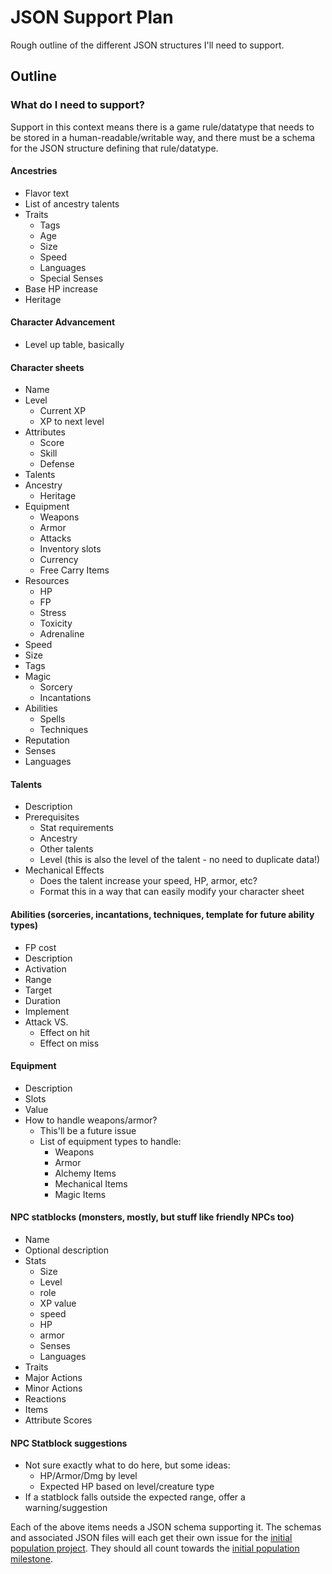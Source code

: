 # JSON Support Plan

Rough outline of the different JSON structures I'll need to support.

## Outline

### What do I need to support?

Support in this context means there is a game rule/datatype that needs to be stored in a human-readable/writable way, and there must be a schema for the JSON structure defining that rule/datatype.

#### Ancestries

- Flavor text
- List of ancestry talents
- Traits
    - Tags
    - Age
    - Size
    - Speed
    - Languages
    - Special Senses
- Base HP increase
- Heritage

#### Character Advancement

- Level up table, basically

#### Character sheets

- Name
- Level
    - Current XP
    - XP to next level
- Attributes
    - Score
    - Skill
    - Defense
- Talents
- Ancestry
    - Heritage
- Equipment
    - Weapons
    - Armor
    - Attacks
    - Inventory slots
    - Currency
    - Free Carry Items
- Resources
    - HP
    - FP
    - Stress
    - Toxicity
    - Adrenaline
- Speed
- Size
- Tags
- Magic
    - Sorcery
    - Incantations
- Abilities
    - Spells
    - Techniques
- Reputation
- Senses
- Languages

#### Talents

- Description
- Prerequisites
    - Stat requirements
    - Ancestry
    - Other talents
    - Level (this is also the level of the talent - no need to duplicate data!)
- Mechanical Effects
    - Does the talent increase your speed, HP, armor, etc?
    - Format this in a way that can easily modify your character sheet

#### Abilities (sorceries, incantations, techniques, template for future ability types)

- FP cost
- Description
- Activation
- Range
- Target
- Duration
- Implement
- Attack VS.
    - Effect on hit
    - Effect on miss

#### Equipment

- Description
- Slots
- Value
- How to handle weapons/armor?
    - This'll be a future issue
    - List of equipment types to handle:
        - Weapons
        - Armor
        - Alchemy Items
        - Mechanical Items
        - Magic Items

#### NPC statblocks (monsters, mostly, but stuff like friendly NPCs too)

- Name
- Optional description
- Stats
    - Size
    - Level
    - role
    - XP value
    - speed
    - HP
    - armor
    - Senses
    - Languages
- Traits
- Major Actions
- Minor Actions
- Reactions
- Items
- Attribute Scores

#### NPC Statblock suggestions

- Not sure exactly what to do here, but some ideas:
    - HP/Armor/Dmg by level
    - Expected HP based on level/creature type
- If a statblock falls outside the expected range, offer a warning/suggestion

Each of the above items needs a JSON schema supporting it. The schemas and associated JSON files will each get their own issue for the [initial population project](https://github.com/users/jasprafka/projects/1/views/1). They should all count towards the [initial population milestone](https://github.com/jasprafka/Helgrind_TTRPG/milestone/1).
